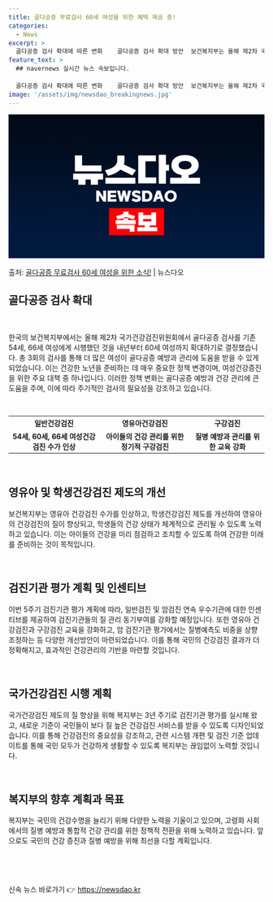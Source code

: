 ```yaml
---
title: 골다공증 무료검사 60세 여성을 위한 혜택 제공 중!
categories:
  - News
excerpt: >
  골다공증 검사 확대에 따른 변화    골다공증 검사 확대 방안  보건복지부는 올해 제2차 국가건강검진위원회에…
feature_text: >
  ## navernews 실시간 뉴스 속보입니다.

  골다공증 검사 확대에 따른 변화    골다공증 검사 확대 방안  보건복지부는 올해 제2차 국가건강검진위원회에…
image: '/assets/img/newsdao_breakingnews.jpg'
---
```


![뉴스다오 속보](/assets/img/newsdao_breakingnews.jpg)

<p>출처: <a href="https://newsdao.kr/4602" rel="dofollow">골다공증 무료검사 60세 여성을 위한 소식!</a> | 뉴스다오</p>

<h2 data-ke-size="size26">골다공증 검사 확대</h2>
<p data-ke-size="size16">&nbsp;</p>
한국의 보건복지부에서는 올해 제2차 국가건강검진위원회에서 골다공증 검사를 기존 54세, 66세 여성에게 시행했던 것을 내년부터 60세 여성까지 확대하기로 결정했습니다. 총 3회의 검사를 통해 더 많은 여성이 골다공증 예방과 관리에 도움을 받을 수 있게 되었습니다. 이는 건강한 노년을 준비하는 데 매우 중요한 정책 변경이며, 여성건강증진을 위한 주요 대책 중 하나입니다. 이러한 정책 변화는 골다공증 예방과 건강 관리에 큰 도움을 주며, 이에 따라 주기적인 검사의 필요성을 강조하고 있습니다.
<p data-ke-size="size16">&nbsp;</p>
<table>
  <tr>
    <th>일반건강검진</th>
    <th>영유아건강검진</th>
    <th>구강검진</th>
  </tr>
  <tr>
    <td style="text-align: center; height: 17px;"><b>54세, 60세, 66세 여성건강검진 수가 인상</b></td>
    <td style="text-align: center; height: 17px;"><b>아이들의 건강 관리를 위한 정기적 구강검진</b></td>
    <td style="text-align: center; height: 17px;"><b>질병 예방과 관리를 위한 교육 강화</b></td>
  </tr>
</table>
<p data-ke-size="size16">&nbsp;</p>
<h2 data-ke-size="size26">영유아 및 학생건강검진 제도의 개선</h2>
<p data-ke-size="size16">보건복지부는 영유아 건강검진 수가를 인상하고, 학생건강검진 제도를 개선하여 영유아의 건강검진의 질이 향상되고, 학생들의 건강 상태가 체계적으로 관리될 수 있도록 노력하고 있습니다. 이는 아이들의 건강을 미리 점검하고 조치할 수 있도록 하여 건강한 미래를 준비하는 것이 목적입니다.</p>
<p data-ke-size="size16">&nbsp;</p>
<h2 data-ke-size="size26">검진기관 평가 계획 및 인센티브</h2>
<p data-ke-size="size16">이번 5주기 검진기관 평가 계획에 따라, 일반검진 및 암검진 연속 우수기관에 대한 인센티브를 제공하여 검진기관들의 질 관리 동기부여를 강화할 예정입니다. 또한 영유아 건강검진과 구강검진 교육을 강화하고, 암 검진기관 평가에서는 질병예측도 비중을 상향 조정하는 등 다양한 개선방안이 마련되었습니다. 이를 통해 국민의 건강검진 결과가 더 정확해지고, 효과적인 건강관리의 기반을 마련할 것입니다.</p>
<p data-ke-size="size16">&nbsp;</p>
<h2 data-ke-size="size26">국가건강검진 시행 계획</h2>
<p data-ke-size="size16">국가건강검진 제도의 질 향상을 위해 복지부는 3년 주기로 검진기관 평가를 실시해 왔고, 새로운 기준이 국민들이 보다 질 높은 건강검진 서비스를 받을 수 있도록 디자인되었습니다. 이를 통해 건강검진의 중요성을 강조하고, 관련 시스템 개편 및 검진 기준 업데이트를 통해 국민 모두가 건강하게 생활할 수 있도록 복지부는 끊임없이 노력할 것입니다.</p>
<p data-ke-size="size16">&nbsp;</p>
<h2 data-ke-size="size26">복지부의 향후 계획과 목표</h2>
<p data-ke-size="size16">복지부는 국민의 건강수명을 늘리기 위해 다양한 노력을 기울이고 있으며, 고령화 사회에서의 질병 예방과 통합적 건강 관리를 위한 정책적 전환을 위해 노력하고 있습니다. 앞으로도 국민의 건강 증진과 질병 예방을 위해 최선을 다할 계획입니다.</p>
<p data-ke-size="size16">&nbsp;</p>
<p data-ke-size="size16">&nbsp;</p> 

신속 뉴스 바로가기 👉 <a href="https://newsdao.kr" rel="dofollow">https://newsdao.kr</a>


